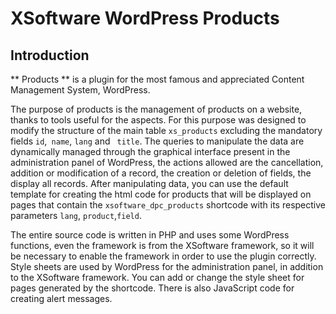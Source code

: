 XSoftware WordPress Products
============================
Introduction
------------

** Products ** is a plugin for the most famous and appreciated Content Management System, WordPress.

The purpose of products is the management of products on a website, thanks to tools useful for the aspects. For this purpose was designed to modify the structure of the main table ``xs_products`` excluding the mandatory fields ``id``,`` name``, ``lang`` and `` title``. The queries to manipulate the data are dynamically managed through the graphical interface present in the administration panel of WordPress, the actions allowed are the cancellation, addition or modification of a record, the creation or deletion of fields, the display all records. After manipulating data, you can use the default template for creating the html code for products that will be displayed on pages that contain the ``xsoftware_dpc_products`` shortcode with its respective parameters ``lang``, ``product``,``field``.

The entire source code is written in PHP and uses some WordPress functions, even the framework is from the XSoftware framework, so it will be necessary to enable the framework in order to use the plugin correctly. Style sheets are used by WordPress for the administration panel, in addition to the XSoftware framework. You can add or change the style sheet for pages generated by the shortcode. There is also JavaScript code for creating alert messages.